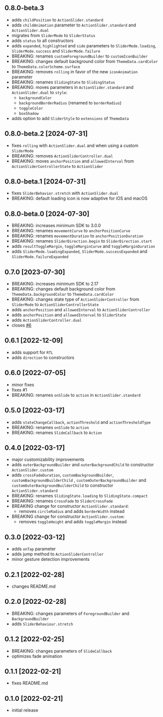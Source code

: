 ## 0.8.0-beta.3

- adds `childPosition` to `ActionSlider.standard`
- adds `childAnimation` parameter to `ActionSlider.standard` and `ActionSlider.dual`
- migrates from `SliderMode` to `SliderStatus`
- adds `status` to all constructors
- adds `expanded`, `highlighted` and `side` parameters to `SliderMode.loading`, `SliderMode.success`
  and `SliderMode.failure`
- BREAKING: renames `customForegroundBuilder` to `customIconBuilder`
- BREAKING: changes default background color from `ThemeData.cardColor` to `ThemeData.colorScheme.surface`
- BREAKING: removes `rolling` in favor of the new `iconAnimation` parameter
- BREAKING: renames `SlidingState` to `SlidingStatus`
- BREAKING: moves parameters in `ActionSlider.standard` and `ActionSlider.dual` to `style`:
    - `backgroundColor`
    - `backgroundBorderRadius` (renamed to `borderRadius`)
    - `toggleColor`
    - `boxShadow`
- adds option to add `SliderStyle` to `extensions` of `ThemeData`

## 0.8.0-beta.2 [2024-07-31]

- fixes `rolling` with `ActionSlider.dual` and when using a custom `SliderMode`
- BREAKING: removes `ActionSliderController.dual`
- BREAKING: moves `anchorPosition` and `allowedInterval` from `ActionSliderControllerState` to `ActionSlider`

## 0.8.0-beta.1 [2024-07-31]

- fixes `SliderBehavior.stretch` with `ActionSlider.dual`
- BREAKING: default loading icon is now adaptive for iOS and macOS

## 0.8.0-beta.0 [2024-07-30]

- BREAKING: increases minimum SDK to 3.0.0
- BREAKING: renames `movementCurve` to `anchorPositionCurve`
- BREAKING: renames `movementDuration` to `anchorPositionDuration`
- BREAKING: renames `SliderDirection.begin` to `SliderDirection.start`
- adds `resultToggleMargin`, `toggleMarginCurve` and `toggleMarginDuration`
- adds `SliderMode.loadingExpanded`, `SliderMode.successExpanded` and `SliderMode.failureExpanded`

## 0.7.0 [2023-07-30]

- BREAKING: increases minimum SDK to 2.17
- BREAKING: changes default background color from `ThemeData.backgroundColor` to `ThemeData.cardColor`
- BREAKING: changes state type of `ActionSliderController` from `SliderMode` to `ActionSliderControllerState`
- adds `anchorPosition` and `allowedInterval` to `ActionSliderController`
- adds `anchorPosition` and `allowedInterval` to `SliderState`
- adds `ActionSliderController.dual`
- closes [#6](https://github.com/splashbyte/action_slider/issues/6)

## 0.6.1 [2022-12-09]

- adds support for `RTL`
- adds `direction` to constructors

## 0.6.0 [2022-07-05]

- minor fixes
- fixes #1
- BREAKING: renames `onSlide` to `action` in `ActionSlider.standard`

## 0.5.0 [2022-03-17]

- adds `stateChangeCallback`, `actionThreshold` and `actionThresholdType`
- BREAKING: renames `onSlide` to `action`
- BREAKING: renames `SlideCallback` to `Action`

## 0.4.0 [2022-03-17]

- major customizability improvements
- adds `outerBackgroundBuilder` and `outerBackgroundChild` to constructor `ActionSlider.custom`
- adds `crossFadeDuration`, `customBackgroundBuilder`, `customBackgroundBuilderChild`
  , `customOuterBackgroundBuilder` and `customOuterBackgroundBuilderChild` to
  constructor `ActionSlider.standard`
- BREAKING: renames `SlidingState.loading` to `SlidingState.compact`
- BREAKING: renames `CrossFade` to `SliderCrossFade`
- BREAKING change for constructor `ActionSlider.standard`:
    - removes `circleRadius` and adds `borderWidth` instead
- BREAKING change for constructor `ActionSlider.custom`:
    - removes `toggleHeight` and adds `toggleMargin` instead

## 0.3.0 [2022-03-12]

- adds `onTap` parameter
- adds jump method to `ActionSliderController`
- minor gesture detection improvements

## 0.2.1 [2022-02-28]

- changes README.md

## 0.2.0 [2022-02-28]

- BREAKING: changes parameters of `ForegroundBuilder` and `BackgroundBuilder`
- adds `SliderBehaviour.stretch`

## 0.1.2 [2022-02-25]

- BREAKING: changes parameters of `SlideCallback`
- optimizes fade animation

## 0.1.1 [2022-02-21]

- fixes README.md

## 0.1.0 [2022-02-21]

- initial release
